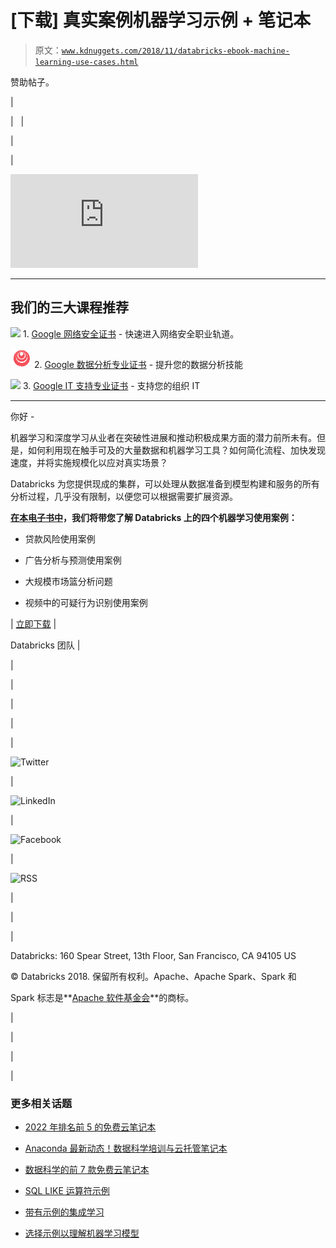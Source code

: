 # [下载] 真实案例机器学习示例 + 笔记本

> 原文：[`www.kdnuggets.com/2018/11/databricks-ebook-machine-learning-use-cases.html`](https://www.kdnuggets.com/2018/11/databricks-ebook-machine-learning-use-cases.html)

赞助帖子。

|

&#124;   &#124;

&#124;

&#124;

![CIO-Report-Email-header@2.jpg](https://pages.databricks.com/reallife-ml-usecases.html?utm_source=KDNuggets&utm_medium=Email&utm_campaign=70161000001ps5EAAQ)

* * *

## 我们的三大课程推荐

![](img/0244c01ba9267c002ef39d4907e0b8fb.png) 1\. [Google 网络安全证书](https://www.kdnuggets.com/google-cybersecurity) - 快速进入网络安全职业轨道。

![](img/e225c49c3c91745821c8c0368bf04711.png) 2\. [Google 数据分析专业证书](https://www.kdnuggets.com/google-data-analytics) - 提升您的数据分析技能

![](img/0244c01ba9267c002ef39d4907e0b8fb.png) 3\. [Google IT 支持专业证书](https://www.kdnuggets.com/google-itsupport) - 支持您的组织 IT

* * *

你好 -

机器学习和深度学习从业者在突破性进展和推动积极成果方面的潜力前所未有。但是，如何利用现在触手可及的大量数据和机器学习工具？如何简化流程、加快发现速度，并将实施规模化以应对真实场景？

Databricks 为您提供现成的集群，可以处理从数据准备到模型构建和服务的所有分析过程，几乎没有限制，以便您可以根据需要扩展资源。

**[在本电子书中](https://pages.databricks.com/reallife-ml-usecases.html?utm_source=KDNuggets&utm_medium=Email&utm_campaign=70161000001ps5EAAQ)，我们将带您了解 Databricks 上的四个机器学习使用案例：**

+   贷款风险使用案例

+   广告分析与预测使用案例

+   大规模市场篮分析问题

+   视频中的可疑行为识别使用案例

&#124; [立即下载](https://pages.databricks.com/reallife-ml-usecases.html?utm_source=KDNuggets&utm_medium=Email&utm_campaign=70161000001ps5EAAQ) &#124;

Databricks 团队 &#124;

&#124;

&#124;

&#124;

&#124;

&#124;

![Twitter](https://twitter.com/databricks)

&#124;

![LinkedIn](https://www.linkedin.com/company/databricks)

&#124;

![Facebook](https://www.facebook.com/pages/Databricks/560203607379694)

&#124;

![RSS](https://databricks.com/feed)

&#124;

&#124;

&#124;

Databricks: 160 Spear Street, 13th Floor, San Francisco, CA 94105 US

© Databricks 2018\. 保留所有权利。Apache、Apache Spark、Spark 和

Spark 标志是**[Apache 软件基金会](http://www.apache.org/)**的商标。

&#124;

&#124;

&#124;

|

### 更多相关话题

+   [2022 年排名前 5 的免费云笔记本](https://www.kdnuggets.com/2022/04/top-5-free-cloud-notebooks-2022.html)

+   [Anaconda 最新动态！数据科学培训与云托管笔记本](https://www.kdnuggets.com/2022/11/anaconda-new-anaconda-data-science-training-cloud-hosted-notebooks.html)

+   [数据科学的前 7 款免费云笔记本](https://www.kdnuggets.com/top-7-free-cloud-notebooks-for-data-science)

+   [SQL LIKE 运算符示例](https://www.kdnuggets.com/2022/09/sql-like-operator-examples.html)

+   [带有示例的集成学习](https://www.kdnuggets.com/2022/10/ensemble-learning-examples.html)

+   [选择示例以理解机器学习模型](https://www.kdnuggets.com/2022/11/picking-examples-understand-machine-learning-model.html)
